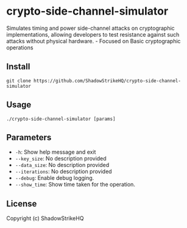 # crypto-side-channel-simulator
Simulates timing and power side-channel attacks on cryptographic implementations, allowing developers to test resistance against such attacks without physical hardware. - Focused on Basic cryptographic operations

## Install
`git clone https://github.com/ShadowStrikeHQ/crypto-side-channel-simulator`

## Usage
`./crypto-side-channel-simulator [params]`

## Parameters
- `-h`: Show help message and exit
- `--key_size`: No description provided
- `--data_size`: No description provided
- `--iterations`: No description provided
- `--debug`: Enable debug logging.
- `--show_time`: Show time taken for the operation.

## License
Copyright (c) ShadowStrikeHQ
